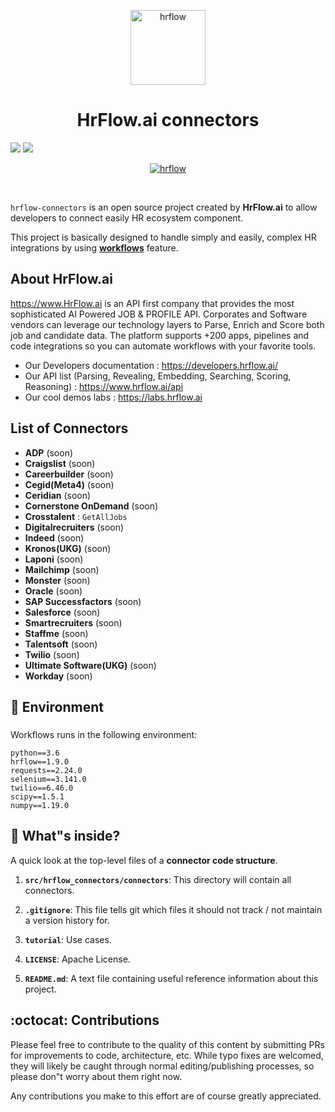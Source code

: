 <p align="center">
  <a href="https://hrflow.ai">
    <img alt="hrflow" src="https://img.riminder.net/logo-hrflow.svg" width="120" />
  </a>
</p>
<h1 align="center">
  HrFlow.ai connectors
</h1>

![](https://img.shields.io/github/v/release/Riminder/hrflow-connectors) ![](https://img.shields.io/github/license/Riminder/hrflow-connectors)


<p align="center">
  <a href="https://hrflow.ai">
    <img alt="hrflow" src="https://hrflow-ai.imgix.net/corporate.svg"/>
  </a>
</p>

<br/>

  `hrflow-connectors` is an open source project created by **HrFlow.ai** 
to allow developers to connect easily HR ecosystem component.

This project is basically designed to handle simply and easily,
complex HR integrations by using [**workflows**](https://developers.hrflow.ai/docs/workflows) feature.
<br/>


## About HrFlow.ai
  https://www.HrFlow.ai is an API first company that provides the most sophisticated AI Powered JOB & PROFILE API. Corporates and Software vendors can leverage our technology layers to Parse, Enrich and Score both job and candidate data. The platform supports +200 apps, pipelines and code integrations so you can automate workflows with your favorite tools.
  - Our Developers documentation : https://developers.hrflow.ai/
  - Our API list (Parsing, Revealing, Embedding, Searching, Scoring, Reasoning) : https://www.hrflow.ai/api
  - Our cool demos labs : https://labs.hrflow.ai

## List of Connectors
- **ADP** (soon)
- **Craigslist** (soon)
- **Careerbuilder** (soon)
- **Cegid(Meta4)** (soon)
- **Ceridian** (soon)
- **Cornerstone OnDemand** (soon)
- **Crosstalent** : `GetAllJobs`
- **Digitalrecruiters** (soon)
- **Indeed** (soon)
- **Kronos(UKG)** (soon)
- **Laponi** (soon)
- **Mailchimp** (soon)
- **Monster** (soon)
- **Oracle** (soon)
- **SAP Successfactors** (soon)
- **Salesforce** (soon)
- **Smartrecruiters** (soon)
- **Staffme** (soon)
- **Talentsoft** (soon)
- **Twilio** (soon)
- **Ultimate Software(UKG)** (soon)
- **Workday** (soon)
    

## 🚀 Environment
### 
Workflows runs in the following environment:

    python==3.6
    hrflow==1.9.0
    requests==2.24.0
    selenium==3.141.0
    twilio==6.46.0
    scipy==1.5.1
    numpy==1.19.0

## 🧐 What"s inside?

  A quick look at the top-level files of a **connector code structure**.


  1.  **`src/hrflow_connectors/connectors`**: This directory will contain
      all connectors.

  2.  **`.gitignore`**: This file tells git which files it should not track / not maintain a version history for.

  3.  **`tutorial`**: Use cases.
      
  4.  **`LICENSE`**: Apache License.

  5. **`README.md`**: A text file containing useful reference information about this project.

## :octocat: Contributions

  Please feel free to contribute to the quality of this content by
  submitting PRs for improvements to code, architecture, etc. 
  While typo fixes are welcomed, they will likely be caught through 
  normal editing/publishing processes, so please don"t worry about 
  them right now.

  Any contributions you make to this effort are of course greatly 
  appreciated.
